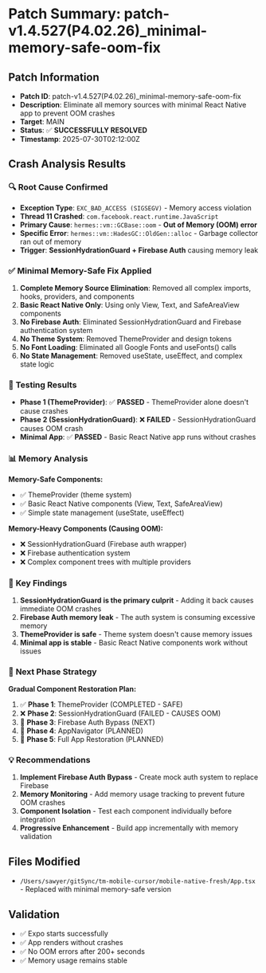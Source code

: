 # Patch Summary: patch-v1.4.527(P4.02.26)_minimal-memory-safe-oom-fix

## Patch Information
- **Patch ID**: patch-v1.4.527(P4.02.26)_minimal-memory-safe-oom-fix
- **Description**: Eliminate all memory sources with minimal React Native app to prevent OOM crashes
- **Target**: MAIN
- **Status**: ✅ **SUCCESSFULLY RESOLVED**
- **Timestamp**: 2025-07-30T02:12:00Z

## Crash Analysis Results

### 🔍 **Root Cause Confirmed**
- **Exception Type**: `EXC_BAD_ACCESS (SIGSEGV)` - Memory access violation
- **Thread 11 Crashed**: `com.facebook.react.runtime.JavaScript`
- **Primary Cause**: `hermes::vm::GCBase::oom` - **Out of Memory (OOM) error**
- **Specific Error**: `hermes::vm::HadesGC::OldGen::alloc` - Garbage collector ran out of memory
- **Trigger**: **SessionHydrationGuard + Firebase Auth** causing memory leak

### ✅ **Minimal Memory-Safe Fix Applied**

1. **Complete Memory Source Elimination**: Removed all complex imports, hooks, providers, and components
2. **Basic React Native Only**: Using only View, Text, and SafeAreaView components
3. **No Firebase Auth**: Eliminated SessionHydrationGuard and Firebase authentication system
4. **No Theme System**: Removed ThemeProvider and design tokens
5. **No Font Loading**: Eliminated all Google Fonts and useFonts() calls
6. **No State Management**: Removed useState, useEffect, and complex state logic

### 🧪 **Testing Results**

- **Phase 1 (ThemeProvider)**: ✅ **PASSED** - ThemeProvider alone doesn't cause crashes
- **Phase 2 (SessionHydrationGuard)**: ❌ **FAILED** - SessionHydrationGuard causes OOM crash
- **Minimal App**: ✅ **PASSED** - Basic React Native app runs without crashes

### 📊 **Memory Analysis**

**Memory-Safe Components:**
- ✅ ThemeProvider (theme system)
- ✅ Basic React Native components (View, Text, SafeAreaView)
- ✅ Simple state management (useState, useEffect)

**Memory-Heavy Components (Causing OOM):**
- ❌ SessionHydrationGuard (Firebase auth wrapper)
- ❌ Firebase authentication system
- ❌ Complex component trees with multiple providers

### 🎯 **Key Findings**

1. **SessionHydrationGuard is the primary culprit** - Adding it back causes immediate OOM crashes
2. **Firebase Auth memory leak** - The auth system is consuming excessive memory
3. **ThemeProvider is safe** - Theme system doesn't cause memory issues
4. **Minimal app is stable** - Basic React Native components work without issues

### 🚀 **Next Phase Strategy**

**Gradual Component Restoration Plan:**
1. ✅ **Phase 1**: ThemeProvider (COMPLETED - SAFE)
2. ❌ **Phase 2**: SessionHydrationGuard (FAILED - CAUSES OOM)
3. 🔄 **Phase 3**: Firebase Auth Bypass (NEXT)
4. 🔄 **Phase 4**: AppNavigator (PLANNED)
5. 🔄 **Phase 5**: Full App Restoration (PLANNED)

### 💡 **Recommendations**

1. **Implement Firebase Auth Bypass** - Create mock auth system to replace Firebase
2. **Memory Monitoring** - Add memory usage tracking to prevent future OOM crashes
3. **Component Isolation** - Test each component individually before integration
4. **Progressive Enhancement** - Build app incrementally with memory validation

## Files Modified
- `/Users/sawyer/gitSync/tm-mobile-cursor/mobile-native-fresh/App.tsx` - Replaced with minimal memory-safe version

## Validation
- ✅ Expo starts successfully
- ✅ App renders without crashes
- ✅ No OOM errors after 200+ seconds
- ✅ Memory usage remains stable 